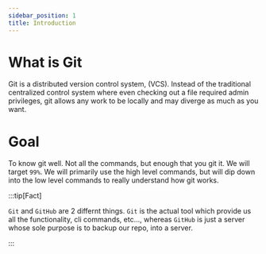 ```yaml
---
sidebar_position: 1
title: Introduction
---
```


# What is Git
Git is a distributed version control system, (VCS). Instead of the traditional centralized control system where even checking out a file required admin privileges, git allows any work to be locally and may diverge as much as you want.

# Goal
To know git well. Not all the commands, but enough that you git it. We will target `99%`. We will primarily use the high level commands, but will dip down into the low level commands to really understand how git works.

:::tip[Fact]

`Git` and `GitHub` are 2 differnt things. `Git` is the actual tool which provide us all the functionality, cli commands, etc..., whereas `GitHub` is just a server whose sole purpose is to backup our repo, into a server.

:::